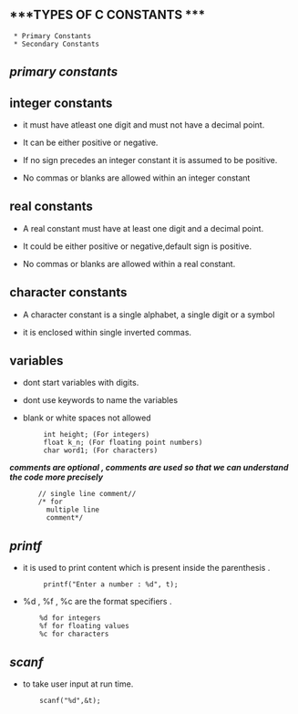 ## ***TYPES OF C CONSTANTS ***
       
     * Primary Constants 
     * Secondary Constants
## *primary constants*

## integer constants

* it must have atleast one digit and must not have a decimal point. 

* It can be either positive or negative. 

* If no sign precedes an integer constant it is assumed to be positive.

* No commas or blanks are allowed within an integer constant

## real constants

* A real constant must have at least one digit and a decimal point.
  
* It could be either positive or negative,default sign is positive. 
 
* No commas or blanks are allowed within a real constant.

## character constants

* A character constant is a single alphabet, a single digit or a symbol

* it is  enclosed within single inverted commas.

## variables 

* dont start variables with digits.

* dont use keywords to name the variables

* blank or white spaces not allowed 

           int height; (For integers)
           float k_n; (For floating point numbers)
           char word1; (For characters)
           
***comments are optional , comments are used so that we can understand the code more precisely***
           
           // single line comment//
           /* for
             multiple line 
             comment*/
## ***printf***

* it is used to print content which is present inside the parenthesis .

           printf("Enter a number : %d", t);
 
 * %d , %f , %c are the format specifiers .

           %d for integers
           %f for floating values
           %c for characters
## ***scanf***

* to take user input at run time.

          scanf("%d",&t);
 
           



